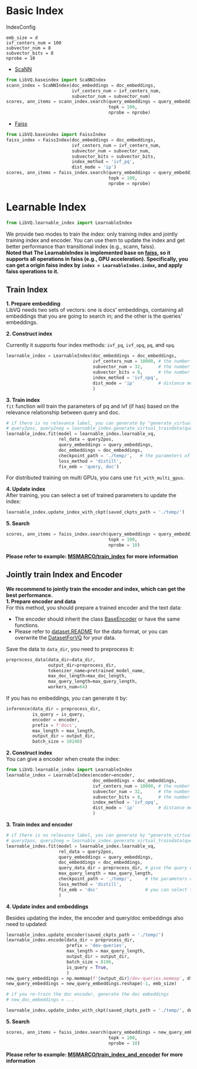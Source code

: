 # Basic Index

IndexConfig
```
emb_size = d
ivf_centers_num = 100
subvector_num = 8
subvector_bits = 8
nprobe = 10
```

- [ScaNN](https://github.com/google-research/google-research/tree/master/scann)
```python
from LibVQ.baseindex import ScaNNIndex
scann_index = ScaNNIndex(doc_embeddings = doc_embeddings,
                         ivf_centers_num = ivf_centers_num,
                         subvector_num = subvector_num)
scores, ann_items = scann_index.search(query_embeddings = query_embeddings,
                                       topk = 100,
                                       nprobe = nprobe) 
```

- [Faiss](https://github.com/facebookresearch/faiss)
```python
from LibVQ.baseindex import FaissIndex
faiss_index = FaissIndex(doc_embeddings = doc_embeddings,
                         ivf_centers_num = ivf_centers_num,
                         subvector_num = subvector_num,
                         subvector_bits = subvector_bits,
                         index_method = 'ivf_pq',
                         dist_mode = 'ip')
scores, ann_items = faiss_index.search(query_embeddings = query_embeddings,
                                       topk = 100,
                                       nprobe = nprobe)
```


# Learnable Index
```python
from LibVQ.learnable_index import LearnableIndex
```
We provide two modes to train the index: only training index and jointly training index and encoder. 
You can use them to update the index and get better performance than transitional index (e.g., scann, faiss).  
**Noted that The LearnableIndex is implemented base on [faiss](https://github.com/facebookresearch/faiss), so it supports all operations in faiss (e.g., GPU acceleration). Specifically,
you can get a origin faiss index by `index = LearnableIndex.index`, and apply faiss operations to it.**


## Train Index
**1.  Prepare embedding**  
LibVQ needs two sets of vectors: one is docs' embeddings, containing all embeddings that you are going to search in;
and the other is the queries' embeddings. 

**2.  Construct index**   

Currently it supports four index methods: `ivf_pq`, `ivf_opq`, `pq`, and `opq`.
```python
learnable_index = LearnableIndex(doc_embeddings = doc_embeddings,
                                 ivf_centers_num = 10000, # the number of centers in ivf
                                 subvector_num = 32,      # the number of codebooks in pq
                                 subvector_bits = 8,      # the number of codewords (2^subvector_bits) in each codebook
                                 index_method = 'ivf_opq',
                                 dist_mode = 'ip'         # distance metric
                                 )
```
**3.  Train index**  
`fit` function will train the parameters of pq and ivf (if has) based on the relevance relationship between query and doc.
```python
# if there is no relevance label, you can generate by "generate_virtual_traindata" function
# query2pos, query2neg = learnable_index.generate_virtual_traindata(query_embeddings, nprobe = 10000)
learnable_index.fit(model = learnable_index.learnable_vq,
                    rel_data = query2pos,
                    query_embeddings = query_embeddings,
                    doc_embeddings = doc_embeddings,
                    checkpoint_path = './temp/',   # the parameters of index will saved to this path
                    loss_method = 'distill',
                    fix_emb = 'query, doc')
```
For distributed training on multi GPUs, you cans use `fit_with_multi_gpus`.  

**4. Update index**  
After training, you can select a set of trained parameters to update the index:
```python
learnable_index.update_index_with_ckpt(saved_ckpts_path = './temp/')
```


**5. Search**  
```python
scores, ann_items = faiss_index.search(query_embeddings = query_embeddings,
                                       topk = 100,
                                       nprobe = 10)
```
**Please refer to example: [MSMARCO/train_index](examples/MSMARCO/train_index.py) for more information**


## Jointly train Index and Encoder
**We recommend to jointly train the encoder and index, which can get the best performance.**  
**1. Prepare encoder and data**  
For this method, you should prepare a trained encoder and the text data:
- The encoder should inherit the class [BaseEncoder](./LibVQ/models/encoder.py) or have the same functions.
- Please refer to [dataset.README](./LibVQ/dataset/README.md)
for the data format, or you can overwrite the [DatasetForVQ](./LibVQ/dataset/dataset.py) for your data.

Save the data to `data_dir`, you need to preprocess it:
```python
preprocess_data(data_dir=data_dir,
                output_dir=preprocess_dir,
                tokenizer_name=pretrained_model_name,
                max_doc_length=max_doc_length,
                max_query_length=max_query_length,
                workers_num=64)
```

If you has no embeddings, you can generate it by:
```python
inference(data_dir = preprocess_dir,
          is_query = is_query,
          encoder = encoder,
          prefix = f'docs',
          max_length = max_length,
          output_dir = output_dir,
          batch_size = 10240)
```


**2.  Construct index**   
You can give a encoder when create the index:
```python
from LibVQ.learnable_index import LearnableIndex
learnable_index = LearnableIndex(encoder=encoder,
                                 doc_embeddings = doc_embeddings,
                                 ivf_centers_num = 10000, # the number of centers in ivf
                                 subvector_num = 32,      # the number of codebooks in pq
                                 subvector_bits = 8,      # the number of codewords (2^subvector_bits) in each codebook
                                 index_method = 'ivf_opq',
                                 dist_mode = 'ip'         # distance metric
                                 )
```
**3.  Train index and encoder**  
```python
# if there is no relevance label, you can generate by "generate_virtual_traindata" function
# query2pos, query2neg = learnable_index.generate_virtual_traindata(query_embeddings, nprobe = 10000)
learnable_index.fit(model = learnable_index.learnable_vq,
                    rel_data = query2pos,
                    query_embeddings = query_embeddings,
                    doc_embeddings = doc_embeddings,
                    query_data_dir = preprocess_dir, # give the query data when train query encoder
                    max_query_length = max_query_length,
                    checkpoint_path = './temp/',     # the parameters of index will saved to this path
                    loss_method = 'distill',
                    fix_emb = 'doc'                  # you can select to train the query encoder or train both query and doc encoder.
                    )
```

**4. Update index and embeddings**  


Besides updating the index, the encoder and query/doc embeddings also need to updated:
```python
learnable_index.update_encoder(saved_ckpts_path = './temp/')
learnable_index.encode(data_dir = preprocess_dir,
                       prefix = 'dev-queries',
                       max_length = max_query_length,
                       output_dir = output_dir,
                       batch_size = 8196,
                       is_query = True,
                       )
new_query_embeddings = np.memmap(f'{output_dir}/dev-queries.memmap', dtype=np.float32, mode="r")
new_query_embeddings = new_query_embeddings.reshape(-1, emb_size)

# if you re-train the doc encoder, generate the doc embeddings 
# new_doc_embeddings = ... 

learnable_index.update_index_with_ckpt(saved_ckpts_path = './temp/', doc_embeddings = doc_embeddings)
```


**5. Search**  

```python
scores, ann_items = faiss_index.search(query_embeddings = new_query_embeddings,
                                       topk = 100,
                                       nprobe = 10)
```

**Please refer to example: [MSMARCO/train_index_and_encoder](examples/MSMARCO/train_index_and_encoder.py) for more information**








